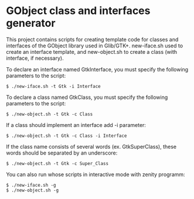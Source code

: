 # GObject class and interfaces generator

This project contains scripts for creating template code for classes and interfaces of the GObject library used in Glib/GTK+. new-iface.sh used to create an interface template, and new-object.sh to create a class (with interface, if necessary).

To declare an interface named GtkInterface, you must specify the following parameters to the script:

```
$ ./new-iface.sh -t Gtk -i Interface
```

To declare a class named GtkClass, you must specify the following parameters to the script:

```
$ ./new-object.sh -t Gtk -c Class
```

If a class should implement an interface add -i parameter:

```
$ ./new-object.sh -t Gtk -c Class -i Interface
```

If the class name consists of several words (ex. GtkSuperClass), these words should be separated by an underscore:

```
$ ./new-object.sh -t Gtk -c Super_Class
```

You can also run whose scripts in interactive mode with zenity programm:

```
$ ./new-iface.sh -g
$ ./new-object.sh -g
```
